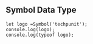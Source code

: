 

## Symbol Data Type

```
let logo =Symbol('techpunit');
console.log(logo);
console.log(typeof logo);
```
